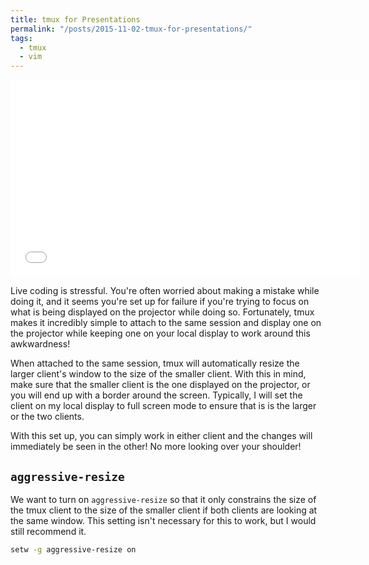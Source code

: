 ```yaml
---
title: tmux for Presentations
permalink: "/posts/2015-11-02-tmux-for-presentations/"
tags:
  - tmux
  - vim
---
```


<iframe width="560" height="315" src="//www.youtube.com/embed/gVn1PmkcYH0" frameborder="0" allowfullscreen></iframe>

Live coding is stressful. You're often worried about making a mistake while doing it, and it seems you're set up for failure if you're trying to focus on what is being displayed on the projector while doing so. Fortunately, tmux makes it incredibly simple to attach to the same session and display one on the projector while keeping one on your local display to work around this awkwardness!

When attached to the same session, tmux will automatically resize the larger client's window to the size of the smaller client. With this in mind, make sure that the smaller client is the one displayed on the projector, or you will end up with a border around the screen. Typically, I will set the client on my local display to full screen mode to ensure that is is the larger or the two clients.

With this set up, you can simply work in either client and the changes will immediately be seen in the other! No more looking over your shoulder!

## `aggressive-resize`

We want to turn on `aggressive-resize` so that it only constrains the size of the tmux client to the size of the smaller client if both clients are looking at the same window. This setting isn't necessary for this to work, but I would still recommend it.

```bash
setw -g aggressive-resize on
```
